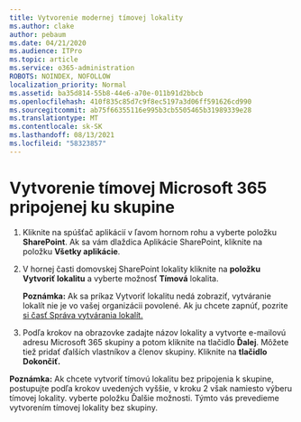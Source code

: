 ```yaml
---
title: Vytvorenie modernej tímovej lokality
ms.author: clake
author: pebaum
ms.date: 04/21/2020
ms.audience: ITPro
ms.topic: article
ms.service: o365-administration
ROBOTS: NOINDEX, NOFOLLOW
localization_priority: Normal
ms.assetid: ba35d814-55b8-44e6-a70e-011b91d2bbcb
ms.openlocfilehash: 410f835c85d7c9f8ec5197a3d06ff591626cd990
ms.sourcegitcommit: ab75f66355116e995b3cb5505465b31989339e28
ms.translationtype: MT
ms.contentlocale: sk-SK
ms.lasthandoff: 08/13/2021
ms.locfileid: "58323857"
---
```

# <a name="create-a-microsoft-365-group-connected-team-site"></a>Vytvorenie tímovej Microsoft 365 pripojenej ku skupine

1. Kliknite na spúšťač aplikácií v ľavom hornom rohu a vyberte položku **SharePoint**. Ak sa vám dlaždica Aplikácie SharePoint, kliknite na položku **Všetky aplikácie**.
    
2. V hornej časti domovskej SharePoint lokality kliknite na **položku Vytvoriť lokalitu** a vyberte možnosť **Tímová** lokalita. 
    
    **Poznámka:** Ak sa príkaz Vytvoriť lokalitu nedá zobraziť, vytváranie lokalít nie je vo vašej organizácii povolené. Ak ju chcete zapnúť, pozrite [si časť Správa vytvárania lokalít.](https://go.microsoft.com/fwlink/?linkid=2009644) 
  
3. Podľa krokov na obrazovke zadajte názov lokality a vytvorte e-mailovú adresu Microsoft 365 skupiny a potom kliknite na tlačidlo **Ďalej**. Môžete tiež pridať ďalších vlastníkov a členov skupiny. Kliknite na **tlačidlo Dokončiť.**
  
 **Poznámka:** Ak chcete vytvoriť tímovú lokalitu bez pripojenia k skupine, postupujte podľa krokov uvedených vyššie, v kroku 2 však namiesto výberu tímovej lokality. vyberte položku Ďalšie možnosti. Týmto vás prevedieme vytvorením tímovej lokality bez skupiny. 
    

